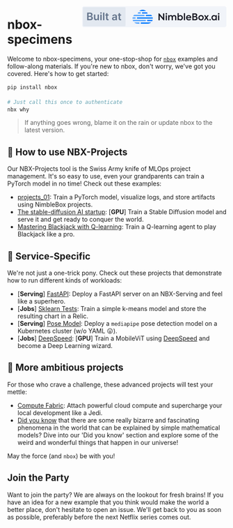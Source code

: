 <a href="https://nimblebox.ai/" target="_blank"><img src="./assets/built_at_nbx.svg" align="right"></a>

# nbox-specimens

Welcome to nbox-specimens, your one-stop-shop for [`nbox`](https://github.com/NimbleBoxAI/nbox) examples and follow-along materials. If you're new to nbox, don't worry, we've got you covered. Here's how to get started:


```bash
pip install nbox

# Just call this once to authenticate
nbx why
```

> If anything goes wrong, blame it on the rain or update nbox to the latest version.


## 🍇 How to use NBX-Projects

Our NBX-Projects tool is the Swiss Army knife of MLOps project management. It's so easy to use, even your grandparents can train a PyTorch model in no time! Check out these examples:

- [projects_01](./projects_01/): Train a PyTorch model, visualize logs, and store artifacts using NimbleBox projects.
- [The stable-diffusion AI startup](./dreambooth-stable-diff/): [**GPU**] Train a Stable Diffusion model and serve it and get ready to conquer the world.
- [Mastering Blackjack with Q-learning](./blackjack/): Train a Q-learning agent to play Blackjack like a pro.

## 🌳 Service-Specific

We're not just a one-trick pony. Check out these projects that demonstrate how to run different kinds of workloads:

- [**Serving**] [FastAPI](./fastapi_serving/): Deploy a FastAPI server on an NBX-Serving and feel like a superhero.
- [**Jobs**] [Sklearn Tests](./sklearn_tests/): Train a simple k-means model and store the resulting chart in a Relic.
- [**Serving**] [Pose Model](./posemodel/): Deploy a `mediapipe` pose detection model on a Kubernetes cluster (w/o YAML 😛).
- [**Jobs**] [DeepSpeed](./deepspeed): [**GPU**] Train a MobileViT using [DeepSpeed](https://www.deepspeed.ai/) and become a Deep Learning wizard.

## 🌌 More ambitious projects

For those who crave a challenge, these advanced projects will test your mettle:

- [Compute Fabric](./compute_fabric): Attach powerful cloud compute and supercharge your local development like a Jedi.
- [Did you know](./did_you_know/) that there are some really bizarre and fascinating phenomena in the world that can be explained by simple mathematical models? Dive into our 'Did you know' section and explore some of the weird and wonderful things that happen in our universe!

May the force (and `nbox`) be with you!

## Join the Party

Want to join the party? We are always on the lookout for fresh brains! If you have an idea for a new example that you think would make the world a better place, don't hesitate to open an issue. We'll get back to you as soon as possible, preferably before the next Netflix series comes out.
